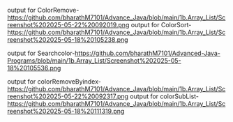 output for ColorRemove-https://github.com/bharathM7101/Advance_Java/blob/main/1b.Array_List/Screenshot%202025-05-22%20092019.png
output for ColorSort-https://github.com/bharathM7101/Advance_Java/blob/main/1b.Array_List/Screenshot%202025-05-18%20105238.png

output for Searchcolor-https://github.com/bharathM7101/Advanced-Java-Programs/blob/main/1b.Array_List/Screenshot%202025-05-18%20105536.png

 output for colorRemoveByindex-https://github.com/bharathM7101/Advance_Java/blob/main/1b.Array_List/Screenshot%202025-05-22%20092317.png
output for colorSubList-https://github.com/bharathM7101/Advance_Java/blob/main/1b.Array_List/Screenshot%202025-05-18%20111319.png
